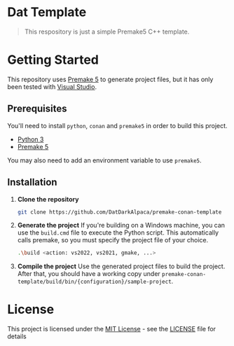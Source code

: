 # Dat Template

> This respository is just a simple Premake5 C++ template.

# Getting Started

This repository uses [Premake 5](https://github.com/premake/premake-core/releases) to generate project files, but it has only been tested with [Visual Studio](https://visualstudio.microsoft.com/pt-br/downloads/).

## Prerequisites

You'll need to install `python`, `conan` and `premake5` in order to build this project.

* [Python 3](https://www.python.org/downloads/)
* [Premake 5](https://github.com/premake/premake-core/releases)

You may also need to add an environment variable to use `premake5`.

## Installation
1. **Clone the repository**
    ```bash
    git clone https://github.com/DatDarkAlpaca/premake-conan-template
    ```

2. **Generate the project**
    If you're building on a Windows machine, you can use the `build.cmd` file to execute the Python script. 
    This automatically calls premake, so you must specify the project file of your choice.

    ```bash
    .\build <action: vs2022, vs2021, gmake, ...>
    ```

3. **Compile the project**
   Use the generated project files to build the project. 
   After that, you should have a working copy under `premake-conan-template/build/bin/{configuration}/sample-project`. 

# License

This project is licensed under the [MIT License](https://opensource.org/licenses/MIT) - see the [LICENSE](LICENSE) file for details
